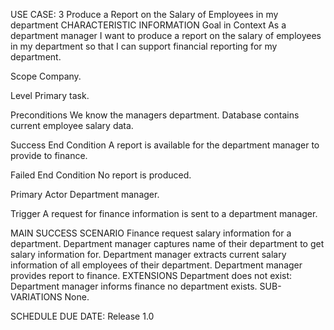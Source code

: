 USE CASE: 3 Produce a Report on the Salary of Employees in my department
CHARACTERISTIC INFORMATION
Goal in Context
As a department manager I want to produce a report on the salary of employees in my department so that I can support financial reporting for my department.

Scope
Company.

Level
Primary task.

Preconditions
We know the managers department. Database contains current employee salary data.

Success End Condition
A report is available for the department manager to provide to finance.

Failed End Condition
No report is produced.

Primary Actor
Department manager.

Trigger
A request for finance information is sent to a department manager.

MAIN SUCCESS SCENARIO
Finance request salary information for a department.
Department manager captures name of their department to get salary information for.
Department manager extracts current salary information of all employees of their department.
Department manager provides report to finance.
EXTENSIONS
Department does not exist:
Department manager informs finance no department exists.
SUB-VARIATIONS
None.

SCHEDULE
DUE DATE: Release 1.0